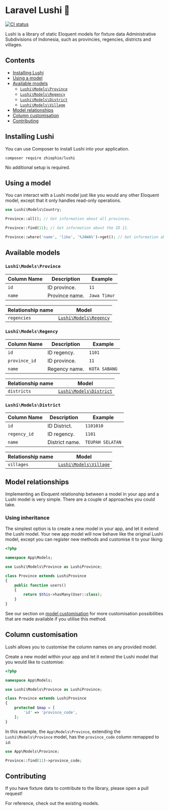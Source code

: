 # Laravel Lushi 📜

[![CI status](https://github.com/zhiephie/lushi/workflows/run-tests/badge.svg)](https://github.com/zhiephie/lushi/actions)

Lushi is a library of static Eloquent models for fixture data Administrative Subdivisions of Indonesia, such as provincies, regencies, districts and villages.

## Contents

- [Installing Lushi](#installing-lushi)
- [Using a model](#using-a-model)
- [Available models](#available-models)
  - [`Lushi\Models\Province`](#lushimodelsprovince)
  - [`Lushi\Models\Regency`](#lushimodelsregency)
  - [`Lushi\Models\District`](#lushimodelsdistrict)
  - [`Lushi\Models\Village`](#lushimodelsvillage)
- [Model relationships](#model-relationships)
- [Column customisation](#column-customisation)
- [Contributing](#contributing)

## Installing Lushi

You can use Composer to install Lushi into your application.

```
composer require zhiephie/lushi
```

No additional setup is required.

## Using a model

You can interact with a Lushi model just like you would any other Eloquent model, except that it only handles read-only operations.

```php
use Lushi\Models\Country;

Province::all(); // Get information about all provinces.

Province::find(11); // Get information about the ID 11.

Province::where('name', 'like', '%JAWA%')->get(); // Get information about all provinces that contain the character "JAVA".
```

## Available models

### `Lushi\Models\Province`

| Column Name | Description | Example |
|--|--|--|
| `id` | ID province. | `11` |
| `name` | Province name. | `Jawa Timur` |

| Relationship name | Model |
|--|--|
| `regencies` | [`Lushi\Models\Regency`](#lushimodelsregency) |

### `Lushi\Models\Regency`
| Column Name | Description | Example |
|--|--|--|
| `id` | ID regency. | `1101` |
| `province_id` | ID province. | `11` |
| `name` | Regency name. | `KOTA SABANG` |

| Relationship name | Model |
|--|--|
| `districts` | [`Lushi\Models\District`](#lushimodelsdistrict) |

### `Lushi\Models\District`
| Column Name | Description | Example |
|--|--|--|
| `id` | ID District. | `1101010` |
| `regency_id` | ID regency. | `1101` |
| `name` | District name. | `TEUPAH SELATAN` |

| Relationship name | Model |
|--|--|
| `villages` | [`Lushi\Models\Village`](#lushimodelsvillage) |

## Model relationships

Implementing an Eloquent relationship between a model in your app and a Lushi model is very simple. There are a couple of approaches you could take.

### Using inheritance

The simplest option is to create a new model in your app, and let it extend the Lushi model. Your new app model will now behave like the original Lushi model, except you can register new methods and customise it to your liking:

```php
<?php

namespace App\Models;

use Lushi\Models\Province as LushiProvince;

class Province extends LushiProvince
{
    public function users()
    {
        return $this->hasMany(User::class);
    }
}
```

See our section on [model customisation](#column-customisation) for more customisation possibilities that are made available if you utilise this method.

## Column customisation

Lushi allows you to customise the column names on any provided model.

Create a new model within your app and let it extend the Lushi model that you would like to customise:

```php
<?php

namespace App\Models;

use Lushi\Models\Province as LushiProvince;

class Province extends LushiProvince
{
    protected $map = [
        'id' => 'province_code',
    ];
}
```

In this example, the `App\Models\Province`, extending the `Lushi\Models\Province` model, has the `province_code` column remapped to `id`:

```php
use App\Models\Province;

Province::find(11)->province_code;
```

## Contributing

If you have fixture data to contribute to the library, please open a pull request!

For reference, check out the existing models.
